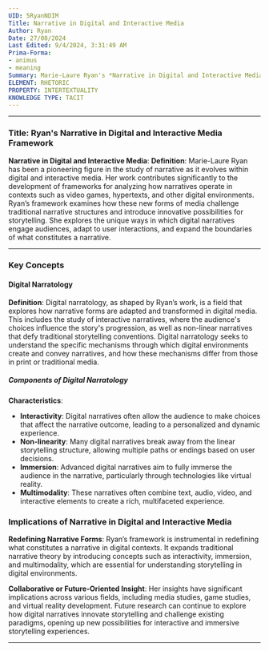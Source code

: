 ```yaml
---
UID: 5RyanNDIM
Title: Narrative in Digital and Interactive Media
Author: Ryan
Date: 27/08/2024
Last Edited: 9/4/2024, 3:31:49 AM
Prima-Forma:
- animus
- meaning
Summary: Marie-Laure Ryan's *Narrative in Digital and Interactive Media* framework explores how digital narratives, such as video games and hypertexts, challenge traditional storytelling through interactivity, non-linearity, and immersion. Her work redefines narrative forms in digital environments and influences media and game studies by analyzing how user interactions shape narrative experiences.
ELEMENT: RHETORIC
PROPERTY: INTERTEXTUALITY
KNOWLEDGE TYPE: TACIT
---
```

---

### Title: **Ryan's Narrative in Digital and Interactive Media Framework**

**Narrative in Digital and Interactive Media**:
   **Definition**: Marie-Laure Ryan has been a pioneering figure in the study of narrative as it evolves within digital and interactive media. Her work contributes significantly to the development of frameworks for analyzing how narratives operate in contexts such as video games, hypertexts, and other digital environments. Ryan’s framework examines how these new forms of media challenge traditional narrative structures and introduce innovative possibilities for storytelling. She explores the unique ways in which digital narratives engage audiences, adapt to user interactions, and expand the boundaries of what constitutes a narrative.

---

### Key Concepts

#### Digital Narratology

**Definition**:
   Digital narratology, as shaped by Ryan’s work, is a field that explores how narrative forms are adapted and transformed in digital media. This includes the study of interactive narratives, where the audience's choices influence the story's progression, as well as non-linear narratives that defy traditional storytelling conventions. Digital narratology seeks to understand the specific mechanisms through which digital environments create and convey narratives, and how these mechanisms differ from those in print or traditional media.

##### **Components of Digital Narratology**

**Characteristics**:
   - **Interactivity**: Digital narratives often allow the audience to make choices that affect the narrative outcome, leading to a personalized and dynamic experience.
   - **Non-linearity**: Many digital narratives break away from the linear storytelling structure, allowing multiple paths or endings based on user decisions.
   - **Immersion**: Advanced digital narratives aim to fully immerse the audience in the narrative, particularly through technologies like virtual reality.
   - **Multimodality**: These narratives often combine text, audio, video, and interactive elements to create a rich, multifaceted experience.


### Implications of Narrative in Digital and Interactive Media

**Redefining Narrative Forms**:
   Ryan’s framework is instrumental in redefining what constitutes a narrative in digital contexts. It expands traditional narrative theory by introducing concepts such as interactivity, immersion, and multimodality, which are essential for understanding storytelling in digital environments.

**Collaborative or Future-Oriented Insight**:
   Her insights have significant implications across various fields, including media studies, game studies, and virtual reality development. Future research can continue to explore how digital narratives innovate storytelling and challenge existing paradigms, opening up new possibilities for interactive and immersive storytelling experiences.

---
